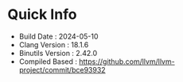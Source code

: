 # Quick Info
* Build Date : 2024-05-10
* Clang Version : 18.1.6
* Binutils Version : 2.42.0
* Compiled Based : https://github.com/llvm/llvm-project/commit/bce93932
